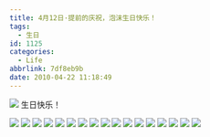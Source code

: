 ```yaml
---
title: 4月12日·提前的庆祝，泡沫生日快乐！
tags:
  - 生日
id: 1125
categories:
  - Life
abbrlink: 7df8eb9b
date: 2010-04-22 11:18:49
---
```

![](/images/2010/04/22_22_111849_12630.jpg)
生日快乐！
<!--more-->
![](/images/2010/04/22_22_111849_0_12631.jpg)
![](/images/2010/04/22_22_111849_1_12632.jpg)
![](/images/2010/04/22_22_111849_2_12633.jpg)
![](/images/2010/04/22_22_111849_3_12634.jpg)
![](/images/2010/04/22_22_111849_4_12635.jpg)
![](/images/2010/04/22_22_111849_5_12636.jpg)
![](/images/2010/04/22_22_111849_6_12637.jpg)
![](/images/2010/04/22_22_111849_7_12638.jpg)
![](/images/2010/04/22_22_111849_8_12639.jpg)
![](/images/2010/04/22_22_111849_9_12640.jpg)
![](/images/2010/04/22_22_111849_10_12641.jpg)
![](/images/2010/04/22_22_111849_11_12642.jpg)
![](/images/2010/04/22_22_111849_12_12643.jpg)
![](/images/2010/04/22_22_111849_13_12644.jpg)
![](/images/2010/04/22_22_111849_14_12645.jpg)
![](/images/2010/04/22_22_111849_15_12646.jpg)
![](/images/2010/04/22_22_111849_16_12647.jpg)